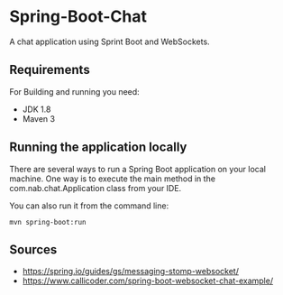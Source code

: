# Spring-Boot-Chat
A chat application using Sprint Boot and WebSockets.

## Requirements
For Building and running you need:
* JDK 1.8
* Maven 3

## Running the application locally
There are several ways to run a Spring Boot application on your local machine. One way is to execute the main method in the com.nab.chat.Application class from your IDE.

You can also run it from the command line:
```
mvn spring-boot:run
```

## Sources
* https://spring.io/guides/gs/messaging-stomp-websocket/
* https://www.callicoder.com/spring-boot-websocket-chat-example/
